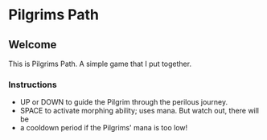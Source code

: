 # Pilgrims Path

## Welcome
This is Pilgrims Path. A simple game that I put together.

### Instructions
* UP or DOWN to guide the Pilgrim through the perilous journey.
* SPACE to activate morphing ability; uses mana. But watch out, there will be
* a cooldown period if the Pilgrims' mana is too low!
